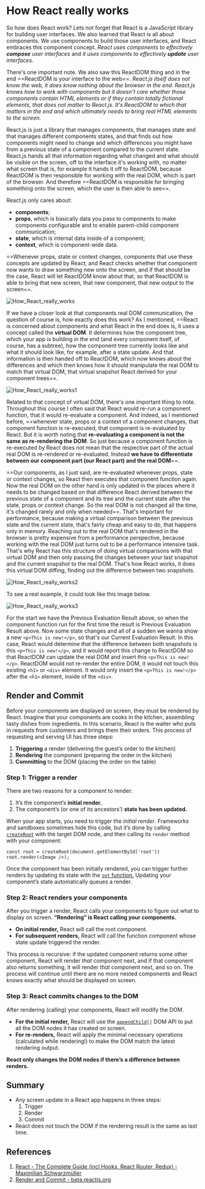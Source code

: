 # How React really works

So how does React work? Lets not forget that React is a JavaScript library for building user interfaces. We also learned that React is all about components. We use components to build those user interfaces, and React embraces this component concept. _React uses components to effectively **compose** user interfaces_ and _it uses components to effectively **update** user interfaces_.

There's one important note. We also saw this ReactDOM thing and in the end ==ReactDOM is your interface to the web==. _React.js itself does not know the web, it does know nothing about the browser in the end. React.js knows how to work with components but it doesn't care whether those components contain HTML elements or if they contain totally fictional elements, that does not matter to React.js. It's ReactDOM to which that matters in the end and which ultimately needs to bring real HTML elements to the screen._

React.js is just a library that manages components, that manages state and that manages different components states, and that finds out how components might need to change and which differences you might have from a previous state of a component compared to the current state. React.js hands all that information regarding what changed and what should be visible on the screen, off to the interface it's working with, no matter what screen that is, for example it hands it off to ReactDOM, because ReactDOM is then responsible for working with the real DOM, which is part of the browser. And therefore ==ReactDOM is responsible for bringing something onto the screen, which the user is then able to see==.

React.js only cares about:

- **components**;
- **props**, which is basically data you pass to components to make components configurable and to enable parent-child component communication;
- **state**, which is internal data inside of a component;
- **context**, which is component-wide data.

==Whenever props, state or context changes, components that use these concepts are updated by React, and React checks whether that component now wants to draw something new onto the screen, and if that should be the case, React will let ReactDOM know about that, so that ReactDOM is able to bring that new screen, that new component, that new output to the screen==.

![How_React_really_works](..\img\How_React_really_works.jpg)

If we have a closer look at that components real DOM communication, the question of course is, how exactly does this work? As I mentioned, ==React is concerned about components and what React in the end does is, it uses a concept called the **virtual DOM**. It determines how the component tree, which your app is building in the end (and every component itself, of course, has a subtree), how the component tree currently looks like and what it should look like, for example, after a state update. And that information is then handed off to ReactDOM, which now knows about the differences and which then knows how it should manipulate the real DOM to match that virtual DOM, that virtual snapshot React derived for your component trees==.

![How_React_really_works1](..\img\How_React_really_works1.jpg)

Related to that concept of virtual DOM, there's one important thing to note. Throughout this course I often said that React would re-run a component function, that it would re-evaluate a component. And indeed, as I mentioned before, ==whenever state, props or a context of a component changes, that component function is re-executed, that component is re-evaluated by React. But it is worth noting that **re-evaluating a component is not the same as re-rendering the DOM**. So just because a component function is re-executed by React does not mean that the respective part of the actual real DOM is re-rendered or re-evaluated. Instead **we have to differentiate between our component part (our React part) and the real DOM**==.

==Our components, as I just said, are re-evaluated whenever props, state or context changes, so React then executes that component function again. Now the real DOM on the other hand is only updated in the places where it needs to be changed based on that difference React derived between the previous state of a component and its tree and the current state after the state, props or context change. So the real DOM is not changed all the time, it's changed rarely and only when needed==. That's important for performance, because making a virtual comparison between the previous state and the current state, that's fairly cheap and easy to do, that happens only in memory. Reaching out to the real DOM that's rendered in the browser is pretty expensive from a performance perspective, because working with the real DOM just turns out to be a performance intensive task. That's why React has this structure of doing virtual comparisons with that virtual DOM and then only passing the changes between your last snapshot and the current snapshot to the real DOM. That's how React works, it does this virtual DOM diffing, finding out the difference between two snapshots.

![How_React_really_works2](..\img\How_React_really_works2.jpg)

To see a real example, it could look like this image below.

![How_React_really_works3](..\img\How_React_really_works3.jpg)

For the start we have the Previous Evaluation Result above, so when the component function run for the first time the result is Previous Evaluation Result above. Now some state changes and all of a sudden we wanna show a new `<p>This is new!</p>`, so that's our Current Evaluation Result. In this case, React would determine that the difference between both snapshots is this `<p>This is new!</p>`, and it would report this change to ReactDOM so that ReactDOM can update the real DOM and insert this `<p>This is new!</p>`. ReactDOM would not re-render the entire DOM, it would not touch this existing `<h1>` or `<div>` element. It would only insert the `<p>This is new!</p>` after the `<h1>` element, inside of the `<div>`.

## Render and Commit

Before your components are displayed on screen, they must be rendered by React. Imagine that your components are cooks in the kitchen, assembling tasty dishes from ingredients. In this scenario, React is the waiter who puts in requests from customers and brings them their orders. This process of requesting and serving UI has three steps:

1. **Triggering** a render (delivering the guest’s order to the kitchen)
2. **Rendering** the component (preparing the order in the kitchen)
3. **Committing** to the DOM (placing the order on the table)

### Step 1: **Trigger** a render 

There are two reasons for a component to render:

1. It’s the component’s **initial render.**
2. The component’s (or one of its ancestors’) **state has been updated.**

When your app starts, you need to trigger the _initial render_. Frameworks and sandboxes sometimes hide this code, but it’s done by calling [`createRoot`](https://beta.reactjs.org/apis/react-dom/client/createRoot) with the target DOM node, and then calling its `render` method with your component:

```react
const root = createRoot(document.getElementById('root'))
root.render(<Image />);
```

Once the component has been initially rendered, you can trigger further renders by updating its state with the [`set` function.](https://beta.reactjs.org/reference/react/useState#setstate) Updating your component’s state automatically queues a render.

### Step 2: React **renders** your components 

After you trigger a render, React calls your components to figure out what to display on screen. **“Rendering” is React calling your components.**

- **On initial render,** React will call the root component.
- **For subsequent renders,** React will call the function component whose state update triggered the render.

This process is recursive: if the updated component returns some other component, React will render *that* component next, and if that component also returns something, it will render *that* component next, and so on. The process will continue until there are no more nested components and React knows exactly what should be displayed on screen.

### Step 3: React **commits** changes to the DOM 

After rendering (calling) your components, React will modify the DOM.

- **For the initial render,** React will use the [`appendChild()`](https://developer.mozilla.org/docs/Web/API/Node/appendChild) DOM API to put all the DOM nodes it has created on screen.
- **For re-renders,** React will apply the minimal necessary operations (calculated while rendering!) to make the DOM match the latest rendering output.

**React only changes the DOM nodes if there’s a difference between renders.**

## Summary

- Any screen update in a React app happens in three steps:
  1. Trigger
  2. Render
  3. Commit
- React does not touch the DOM if the rendering result is the same as last time.

## References

1. [React - The Complete Guide (incl Hooks, React Router, Redux) - Maximilian Schwarzmüller](https://www.udemy.com/course/react-the-complete-guide-incl-redux/)
1. [Render and Commit - beta.reactjs.org](https://beta.reactjs.org/learn/render-and-commit)
